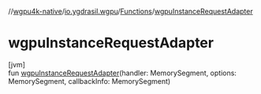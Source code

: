//[wgpu4k-native](../../../index.md)/[io.ygdrasil.wgpu](../index.md)/[Functions](index.md)/[wgpuInstanceRequestAdapter](wgpu-instance-request-adapter.md)

# wgpuInstanceRequestAdapter

[jvm]\
fun [wgpuInstanceRequestAdapter](wgpu-instance-request-adapter.md)(handler: MemorySegment, options: MemorySegment, callbackInfo: MemorySegment)